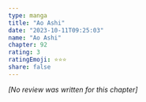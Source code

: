 ```yaml
---
type: manga
title: "Ao Ashi"
date: "2023-10-11T09:25:03"
name: "Ao Ashi"
chapter: 92
rating: 3
ratingEmoji: ⭐️⭐️⭐️
share: false
---
```


*[No review was written for this chapter]*
